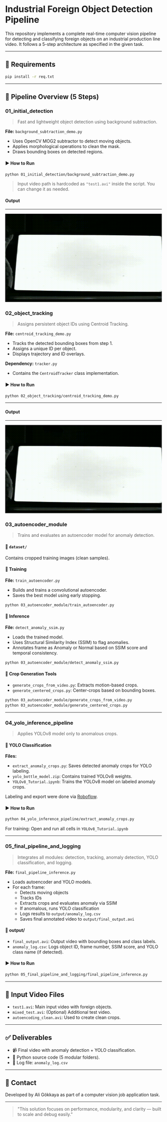 # Industrial Foreign Object Detection Pipeline

This repository implements a complete real-time computer vision pipeline for detecting and classifying foreign objects on an industrial production line video. It follows a 5-step architecture as specified in the given task.

---

## 🔧 Requirements

```bash
pip install -r req.txt
```

---

## 🎯 Pipeline Overview (5 Steps)

### 01\_initial\_detection

> Fast and lightweight object detection using background subtraction.

**File:** `background_subtraction_demo.py`

- Uses OpenCV MOG2 subtractor to detect moving objects.
- Applies morphological operations to clean the mask.
- Draws bounding boxes on detected regions.

#### ▶️ How to Run

```bash
python 01_initial_detection/background_subtraction_demo.py
```

> Input video path is hardcoded as `"test1.avi"` inside the script. You can change it as needed.

#### Output
---
![Initial Detection Demo](01_initial_detection/detection_demo.gif)


### 02\_object\_tracking

> Assigns persistent object IDs using Centroid Tracking.

**File:** `centroid_tracking_demo.py`

- Tracks the detected bounding boxes from step 1.
- Assigns a unique ID per object.
- Displays trajectory and ID overlays.

**Dependency:** `tracker.py`

- Contains the `CentroidTracker` class implementation.

#### ▶️ How to Run

```bash
python 02_object_tracking/centroid_tracking_demo.py
```

---
#### Output
---
![Initial Detection Demo](01_initial_detection/detection_demo.gif)


### 03\_autoencoder\_module

> Trains and evaluates an autoencoder model for anomaly detection.

#### 📂 `dataset/`

Contains cropped training images (clean samples).

#### 🧠 Training

**File:** `train_autoencoder.py`

- Builds and trains a convolutional autoencoder.
- Saves the best model using early stopping.

```bash
python 03_autoencoder_module/train_autoencoder.py
```

#### 🧪 Inference

**File:** `detect_anomaly_ssim.py`

- Loads the trained model.
- Uses Structural Similarity Index (SSIM) to flag anomalies.
- Annotates frame as Anomaly or Normal based on SSIM score and temporal consistency.

```bash
python 03_autoencoder_module/detect_anomaly_ssim.py
```

#### 🧰 Crop Generation Tools

- `generate_crops_from_video.py`: Extracts motion-based crops.
- `generate_centered_crops.py`: Center-crops based on bounding boxes.

```bash
python 03_autoencoder_module/generate_crops_from_video.py
python 03_autoencoder_module/generate_centered_crops.py
```

---

### 04\_yolo\_inference\_pipeline

> Applies YOLOv8 model only to anomalous crops.

#### 🧩 YOLO Classification

**Files:**

- `extract_anomaly_crops.py`: Saves detected anomaly crops for YOLO labeling.
- `yolo_bottle_model.zip`: Contains trained YOLOv8 weights.
- `YOLOv8_Tutorial.ipynb`: Trains the YOLOv8 model on labeled anomaly crops.

Labeling and export were done via [Roboflow](https://roboflow.com/).

#### ▶️ How to Run

```bash
python 04_yolo_inference_pipeline/extract_anomaly_crops.py
```

For training:
Open and run all cells in `YOLOv8_Tutorial.ipynb`

---

### 05\_final\_pipeline\_and\_logging

> Integrates all modules: detection, tracking, anomaly detection, YOLO classification, and logging.

**File:** `final_pipeline_inference.py`

- Loads autoencoder and YOLO models.
- For each frame:
  - Detects moving objects
  - Tracks IDs
  - Extracts crops and evaluates anomaly via SSIM
  - If anomalous, runs YOLO classification
  - Logs results to `output/anomaly_log.csv`
  - Saves final annotated video to `output/final_output.avi`

#### 📂 output/

- `final_output.avi`: Output video with bounding boxes and class labels.
- `anomaly_log.csv`: Logs object ID, frame number, SSIM score, and YOLO class name (if detected).

#### ▶️ How to Run

```bash
python 05_final_pipeline_and_logging/final_pipeline_inference.py
```

---

## 🎥 Input Video Files

- `test1.avi`: Main input video with foreign objects.
- `mixed_test.avi`: (Optional) Additional test video.
- `autoencoding_clean.avi`: Used to create clean crops.

---

## ✅ Deliverables

- 📹 Final video with anomaly detection + YOLO classification.
- 🧠 Python source code (5 modular folders).
- 📁 Log file: `anomaly_log.csv`

---

## 🙋 Contact

Developed by Ali Gökkaya as part of a computer vision job application task.

---

> "This solution focuses on performance, modularity, and clarity — built to scale and debug easily."

